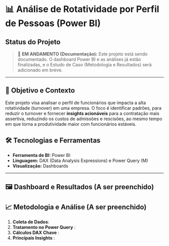 # 📊 Análise de Rotatividade por Perfil de Pessoas (Power BI)

## Status do Projeto
> 🚧 **EM ANDAMENTO (Documentação):** Este projeto está sendo documentado. O dashboard Power BI e as análises já estão finalizadas, e o Estudo de Caso (Metodologia e Resultados) será adicionado em breve.

---

## 🎯 Objetivo e Contexto
Este projeto visa analisar o perfil de funcionários que impacta a alta rotatividade (turnover) em uma empresa. O foco é identificar padrões, para reduzir o turnover e fornecer **insights acionáveis** para a contratação mais assertiva, reduzindo os custos de admissões e  rescisões, ao mesmo tempo em que torna a produtividade maior com funcionários estáveis.

## 🛠️ Tecnologias e Ferramentas
- **Ferramenta de BI:** Power BI
- **Linguagem:** DAX (Data Analysis Expressions) e Power Query (M)
- **Visualização:** Dashboards

---

## 🖼️ Dashboard e Resultados (A ser preenchido)


## 📈 Metodologia e Análise (A ser preenchido)

1. **Coleta de Dados**:
2. **Tratamento no Power Query** :
3. **Cálculos DAX Chave** :
4. **Principais Insights** :
